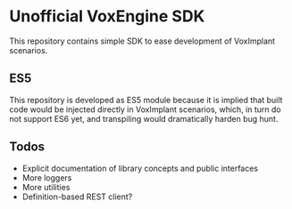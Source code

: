 # Unofficial VoxEngine SDK

This repository contains simple SDK to ease development of VoxImplant 
scenarios.

## ES5

This repository is developed as ES5 module because it is implied that 
built code would be injected directly in VoxImplant scenarios, which, in 
turn  do not support ES6 yet, and transpiling would dramatically harden
bug hunt.

## Todos

- Explicit documentation of library concepts and public interfaces
- More loggers
- More utilities
- Definition-based REST client?